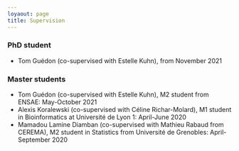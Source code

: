 ```yaml
---
loyaout: page
title: Supervision
---
```



### PhD student

 - Tom Guédon (co-supervised with Estelle Kuhn), from November 2021


### Master students

 - Tom Guédon (co-supervised with Estelle Kuhn), M2 student from ENSAE: May-October 2021
 - Alexis Koralewski (co-supervised with Céline Richar-Molard), M1 student in Bioinformatics at Université de Lyon 1: April-June 2020
 - Mamadou Lamine Diamban (co-supervised with Mathieu Rabaud from CEREMA), M2 student in Statistics from Université de Grenobles: April-September 2020
